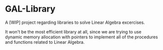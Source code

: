 # GAL-Library
A [WIP] project regarding libraries to solve Linear Algebra excercises.

It won't be the most efficient library at all, since we are trying to use dynamic memory allocation with pointers to implement all of the procedures and functions related to Linear Algebra.
